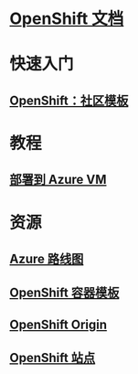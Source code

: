 

# [OpenShift 文档](index.md)


# 快速入门


## [OpenShift：社区模板](https://azure.microsoft.com/en-us/resources/templates/openshift-origin-rhel/)


# 教程


## [部署到 Azure VM](/azure/virtual-machines/linux/openshift-get-started)


# 资源


## [Azure 路线图](https://azure.microsoft.com/roadmap/)


## [OpenShift 容器模板](https://github.com/Microsoft/openshift-container-platform)


## [OpenShift Origin](https://docs.openshift.org/latest/getting_started/index.html)


## [OpenShift 站点](https://docs.openshift.org/latest/welcome/index.html)
